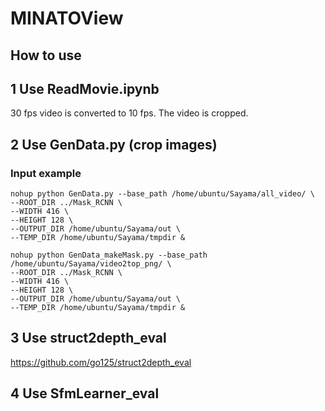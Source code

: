 # MINATOView

## How to use

## 1 Use ReadMovie.ipynb

30 fps video is converted to 10 fps. The video is cropped.

## 2 Use GenData.py (crop images)

### Input example

```script
nohup python GenData.py --base_path /home/ubuntu/Sayama/all_video/ \
--ROOT_DIR ../Mask_RCNN \
--WIDTH 416 \
--HEIGHT 128 \
--OUTPUT_DIR /home/ubuntu/Sayama/out \
--TEMP_DIR /home/ubuntu/Sayama/tmpdir &
```


```script
nohup python GenData_makeMask.py --base_path /home/ubuntu/Sayama/video2top_png/ \
--ROOT_DIR ../Mask_RCNN \
--WIDTH 416 \
--HEIGHT 128 \
--OUTPUT_DIR /home/ubuntu/Sayama/out \
--TEMP_DIR /home/ubuntu/Sayama/tmpdir &
```


## 3 Use struct2depth_eval

https://github.com/go125/struct2depth_eval

## 4 Use SfmLearner_eval

